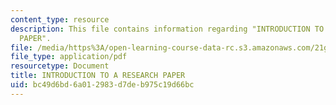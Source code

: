 ```yaml
---
content_type: resource
description: This file contains information regarding "INTRODUCTION TO A RESEARCH
  PAPER".
file: /media/https%3A/open-learning-course-data-rc.s3.amazonaws.com/21g-228-advanced-workshop-in-writing-for-social-sciences-and-architecture-els-spring-2007/bc49d6bd6a012983d7deb975c19d66bc_MIT21G.228S07_research_tab.pdf
file_type: application/pdf
resourcetype: Document
title: INTRODUCTION TO A RESEARCH PAPER
uid: bc49d6bd-6a01-2983-d7de-b975c19d66bc
---
```

